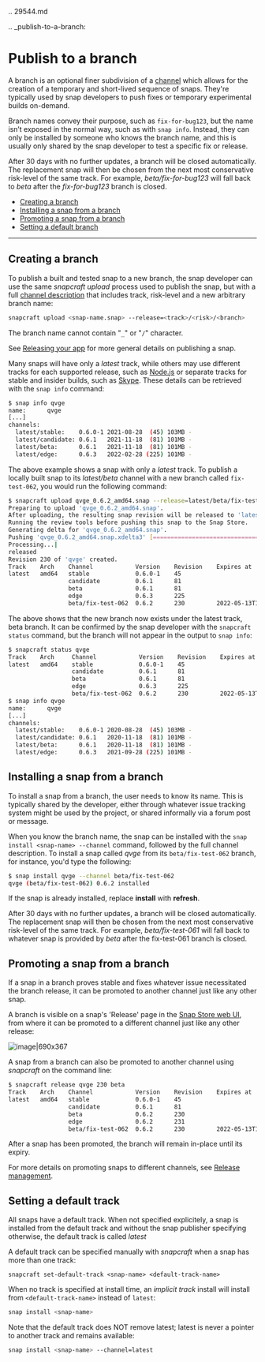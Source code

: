 .. 29544.md

.. _publish-to-a-branch:

# Publish to a branch

A branch is an optional finer subdivision of a [channel](/t/channels/551) which allows for the creation of a temporary and short-lived sequence of snaps. They're typically used by snap developers to push fixes or temporary experimental builds on-demand.

Branch names convey their purpose, such as `fix-for-bug123`, but the name isn’t exposed in the normal way, such as with `snap info`. Instead, they can only be installed by someone who knows the branch name, and this is usually only shared by the snap developer to test a specific fix or release.

After 30 days with no further updates, a branch will be closed automatically. The replacement snap will then be chosen from the next most conservative risk-level of the same track. For example, *beta/fix-for-bug123* will fall back to *beta* after the *fix-for-bug123* branch is closed.

- [Creating a branch](#heading--creating)
- [Installing a snap from a branch](#heading--installing)
- [Promoting a snap from a branch](#heading--promote)
- [Setting a default branch](#heading--default)

---

<h2 id='heading--creating'>Creating a branch</h2>

To publish a built and tested snap to a new branch, the snap developer can use the same _snapcraft upload_ process used to publish the snap, but with a full [channel description](/t/channels/551) that includes track, risk-level and a new arbitrary branch name:

```bash
snapcraft upload <snap-name.snap> --release=<track>/<risk>/<branch>
```
The branch name cannot contain "`_`" or "`/`" character.

See [Releasing your app](/t/releasing-your-app/6795) for more general details on publishing a snap.

Many snaps will have only a _latest_ track, while others may use different tracks for each supported release, such as [Node.js](https://snapcraft.io/node) or separate tracks for stable and insider builds, such as [Skype](https://snapcraft.io/skype). These details can be retrieved with the `snap info` command:

```bash
$ snap info qvge
name:      qvge
[...]
channels:
  latest/stable:    0.6.0-1 2021-08-28  (45) 103MB -
  latest/candidate: 0.6.1   2021-11-18  (81) 101MB -
  latest/beta:      0.6.1   2021-11-18  (81) 101MB -
  latest/edge:      0.6.3   2022-02-28 (225) 101MB -
```

The above example shows a snap with only a _latest_ track. To publish a locally built snap to its _latest/beta_ channel with a new branch called `fix-test-062`, you would run the following command:

```bash
$ snapcraft upload qvge_0.6.2_amd64.snap --release=latest/beta/fix-test-062
Preparing to upload 'qvge_0.6.2_amd64.snap'.
After uploading, the resulting snap revision will be released to 'latest/beta/fix-test-062' when it passes the Snap Store review.
Running the review tools before pushing this snap to the Snap Store.
Generating delta for 'qvge_0.6.2_amd64.snap'.
Pushing 'qvge_0.6.2_amd64.snap.xdelta3' [=================================================================================] 100%
Processing...|
released
Revision 230 of 'qvge' created.
Track    Arch    Channel            Version    Revision    Expires at
latest   amd64   stable             0.6.0-1    45
                 candidate          0.6.1      81
                 beta               0.6.1      81
                 edge               0.6.3      225
                 beta/fix-test-062  0.6.2      230         2022-05-13T11:10:26Z
```

The above shows that the new branch now exists under the latest track, beta branch. It can be confirmed by the snap developer with the `snapcraft status` command, but the branch will not appear in the output to `snap info`:

```bash
$ snapcraft status qvge
Track    Arch     Channel            Version    Revision    Expires at
latest   amd64    stable             0.6.0-1    45
                  candidate          0.6.1      81
                  beta               0.6.1      81
                  edge               0.6.3      225
                  beta/fix-test-062  0.6.2      230         2022-05-13T11:10:26Z
$ snap info qvge
name:      qvge
[...]
channels:
  latest/stable:    0.6.0-1 2020-08-28  (45) 103MB -
  latest/candidate: 0.6.1   2020-11-18  (81) 101MB -
  latest/beta:      0.6.1   2020-11-18  (81) 101MB -
  latest/edge:      0.6.3   2021-09-28 (225) 101MB -
```

<h2 id='heading--installing'>Installing a snap from a branch</h2>

To install a snap from a branch, the user needs to know its name. This is typically shared by the developer, either through whatever issue tracking system might be used by the project, or shared informally via a forum post or message.

When you know the branch name, the snap can be installed with the `snap install <snap-name> --channel` command, followed by the full channel description. To install a snap called _qvge_ from its `beta/fix-test-062` branch, for instance, you'd type the following:

```bash
$ snap install qvge --channel beta/fix-test-062
qvge (beta/fix-test-062) 0.6.2 installed
```

If the snap is already installed, replace **install** with **refresh**.

After 30 days with no further updates, a branch will be closed automatically. The replacement snap will then be chosen from the next most conservative risk-level of the same track. For example, _beta/fix-test-061_ will fall back to whatever snap is provided by _beta_ after the fix-test-061 branch is closed.

<h2 id='heading--promote'>Promoting a snap from a branch</h2>

If a snap in a branch proves stable and fixes whatever issue necessitated the branch release, it can be promoted to another channel just like any other snap.

A branch is visible on a snap's 'Release' page in the [Snap Store web UI](https://snapcraft.io/snaps), from where it can be promoted to a different channel just like any other release:

![image|690x367](https://forum-snapcraft-io.s3.dualstack.us-east-1.amazonaws.com/original/2X/f/f872a50bf0a3db7e999260fea035fd4b32fa920f.png)

A snap from a branch can also be promoted to another channel using _snapcraft_ on the command line:

```bash
$ snapcraft release qvge 230 beta
Track    Arch    Channel            Version    Revision    Expires at
latest   amd64   stable             0.6.0-1    45
                 candidate          0.6.1      81
                 beta               0.6.2      230
                 edge               0.6.2      231
                 beta/fix-test-062  0.6.2      230         2022-05-13T11:10:26Z
```

After a snap has been promoted, the branch will remain in-place until its expiry.

For more details on promoting snaps to different channels, see [Release management](/t/release-management/12442).

<h2 id='heading--default'>Setting a default track</h2>

All snaps have a default track. When not specified explicitely, a snap is installed from the default track and without the snap publisher specifying otherwise, the default track is called _latest_

A default track can be specified manually with _snapcraft_ when a snap has more than one track:

```
snapcraft set-default-track <snap-name> <default-track-name>
```

When no track is specified at install time, an _implicit track_ install will install from `<default-track-name>` instead of `latest`:

```bash
snap install <snap-name>
```

Note that the default track does NOT remove latest; latest is never a pointer to another track and remains available:

```bash
snap install <snap-name> --channel=latest
```